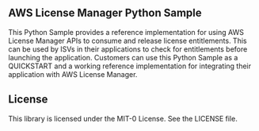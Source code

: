 ## AWS License Manager Python Sample

This Python Sample provides a reference implementation for using AWS License Manager APIs to consume and release license entitlements. This can be used by ISVs in their applications to check for entitlements before launching the application.
Customers can use this Python Sample as a QUICKSTART and a working reference implementation for integrating their application with AWS License Manager.


## License

This library is licensed under the MIT-0 License. See the LICENSE file.

